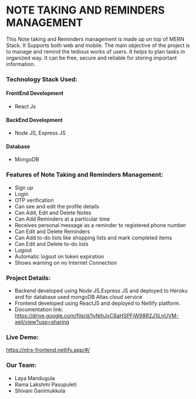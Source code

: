 
# NOTE TAKING AND REMINDERS MANAGEMENT

This Note taking and Reminders management is made up on top of MERN Stack. It Supports both web and mobile. The main objective of the project is to manage and remind the tedious works of users. It helps to plan tasks in organized way. It can be free, secure and reliable for storing important information.

### Technology Stack Used:

#### FrontEnd Development
* React Js

#### BackEnd Development
* Node JS, Express JS

#### Database
* MongoDB

### Features of Note Taking and Reminders Management:

* Sign up
* Login
* OTP verification
* Can see and edit the profile details
* Can Add, Edit and Delete Notes
* Can Add Reminders at a particular time
* Receives personal message as a reminder to registered phone number
* Can Edit and Delete Reminders
* Can Add to-do lists like shopping lists and mark completed items
* Can Edit and Delete to-do lists
* Logout 
* Automatic logout on token expiration
* Shows warning on no Internet Connection

### Project Details:
* Backend developed using Node JS,Express JS and deployed to Heroku and for database used mongoDB Atlas cloud service
* Frontend developed using ReactJS and deployed to Netlify platform.
* Documentation link: https://drive.google.com/file/d/1yNihJvC8aHSPFiW98R2J1iLnUVM-xeil/view?usp=sharing

### Live Demo:

https://ntrs-frontend.netlify.app/#/

### Our Team:
* Laya Mandugula
* Rama Lakshmi Pasupuleti
* Shivani Ganimukkula

